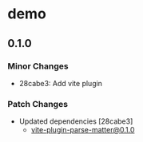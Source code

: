 # demo

## 0.1.0

### Minor Changes

- 28cabe3: Add vite plugin

### Patch Changes

- Updated dependencies [28cabe3]
  - vite-plugin-parse-matter@0.1.0
